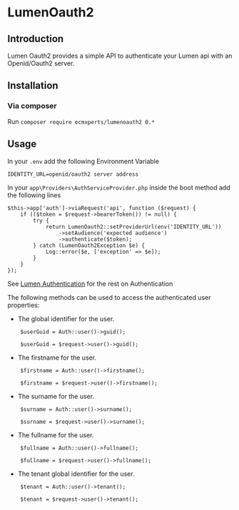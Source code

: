 # LumenOauth2

## Introduction

Lumen Oauth2 provides a simple API to authenticate your Lumen api with an Openid/Oauth2 server.

## Installation

### Via composer
Run `composer require ecmxperts/lumenoauth2 0.*`

## Usage

In your `.env` add the following Environment Variable
```
IDENTITY_URL=openid/oauth2 server address
```

In your `app\Providers\AuthServiceProvider.php` inside the boot method add the following lines
```
$this->app['auth']->viaRequest('api', function ($request) {
    if (($token = $request->bearerToken()) != null) {
        try {
            return LumenOauth2::setProviderUrl(env('IDENTITY_URL'))
                ->setAudience('expected audience')
                ->authenticate($token);
        } catch (LumenOauth2Exception $e) {
            Log::error($e, ['exception' => $e]);
        }
    }
});
```

See [Lumen Authentication](https://lumen.laravel.com/docs/6.x/authentication) for the rest on Authentication

The following methods can be used to access the authenticated user properties:
* The global identifier for the user.
```
    $userGuid = Auth::user()->guid();

    $userGuid = $request->user()->guid();
```
* The firstname for the user.
```
    $firstname = Auth::user()->firstname();

    $firstname = $request->user()->firstname();
```
* The surname for the user.
```
    $surname = Auth::user()->surname();

    $surname = $request->user()->surname();
```
* The fullname for the user.
```
    $fullname = Auth::user()->fullname();

    $fullname = $request->user()->fullname();
```
* The tenant global identifier for the user.
```
    $tenant = Auth::user()->tenant();

    $tenant = $request->user()->tenant();
```
